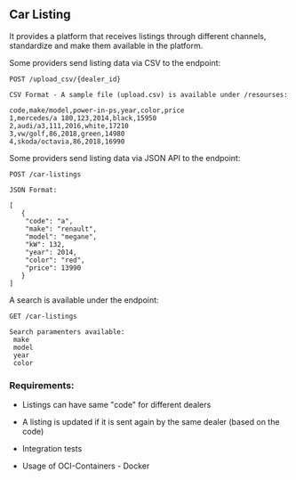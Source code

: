 ## Car Listing

It provides a platform that receives listings through different channels, standardize and make them available in the platform.

Some providers send listing data via CSV to the endpoint:

```
POST /upload_csv/{dealer_id}

CSV Format - A sample file (upload.csv) is available under /resourses:

code,make/model,power-in-ps,year,color,price
1,mercedes/a 180,123,2014,black,15950
2,audi/a3,111,2016,white,17210
3,vw/golf,86,2018,green,14980
4,skoda/octavia,86,2018,16990
````

Some providers send listing data via JSON API to the endpoint:
````
POST /car-listings

JSON Format:

[
   {
    "code": "a",
    "make": "renault",
    "model": "megane",
    "kW": 132,
    "year": 2014,
    "color": "red",
    "price": 13990
   }
]
````

A search is available under the endpoint:
```
GET /car-listings

Search paramenters available:
 make
 model 
 year  
 color
```

### Requirements:
- Listings can have same "code" for different dealers

- A listing is updated if it is sent again by the same dealer (based on the code)

- Integration tests

- Usage of OCI-Containers - Docker
